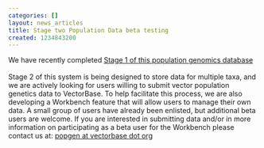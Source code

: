 ```yaml
---
categories: []
layout: news_articles
title: Stage two Population Data beta testing
created: 1234843200
---
```

We have recently completed  <a href="/popbio">Stage 1 of this population genomics database</a>
<br /><br />
Stage 2 of this system is being designed to store data for multiple taxa, and we are actively looking for users willing to submit vector population genetics data to VectorBase. To help facilitate this process, we are also developing a Workbench feature that will allow users to manage their own data. A small group of users have already been enlisted, but additional beta users are welcome. If you are interested in submitting data and/or in more information on participating as a beta user for the Workbench please contact us at: <a href="mailto:popgen@vectorbase.org">popgen at vectorbase dot org</a>
